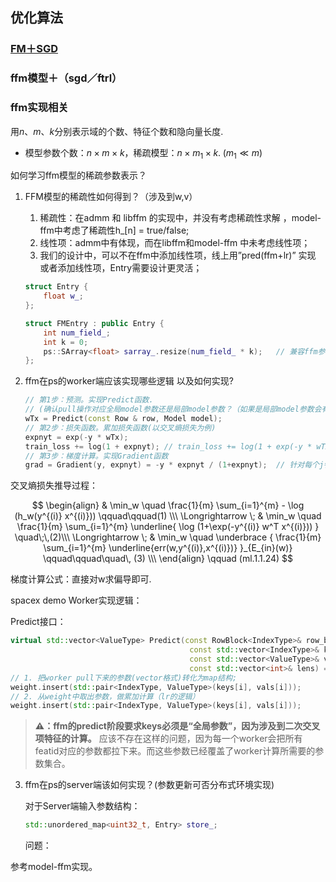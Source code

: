 ## 优化算法


### [FM＋SGD](http://blog.csdn.net/itplus/article/details/40536025)

### ffm模型＋（sgd／ftrl）

### ffm实现相关

用$n、m、k$分别表示域的个数、特征个数和隐向量长度.

+ 模型参数个数：$n \times m \times k$，稀疏模型：$n \times m_1 \times k. \;(m_1 \ll m )$

如何学习ffm模型的稀疏参数表示？

1. FFM模型的稀疏性如何得到？（涉及到w,v）
    1. 稀疏性：在admm 和 libffm 的实现中，并没有考虑稀疏性求解 ，model-ffm中考虑了稀疏性h_[n] = true/false;
    2. 线性项：admm中有体现，而在libffm和model-ffm 中未考虑线性项；
    3. 我们的设计中，可以不在ffm中添加线性项，线上用”pred(ffm+lr)” 实现 或者添加线性项，Entry需要设计更灵活；

    ```c++
    struct Entry {
        float w_;
    };
    
    struct FMEntry : public Entry {
        int num_field_;
        int k = 0;
        ps::SArray<float> sarray_.resize(num_field_ * k);   // 兼容ffm参数
    };
    ```

2. ffm在ps的worker端应该实现哪些逻辑 以及如何实现?

    ```c++
    // 第1步：预测。实现Predict函数. 
    // (确认pull操作对应全局model参数还是局部model参数？（如果是局部model参数会有问题）)
    wTx = Predict(const Row & row, Model model);  
    // 第2步：损失函数。累加损失函数(以交叉熵损失为例)
    expnyt = exp(-y * wTx);
    train_loss += log(1 + expnyt); // train_loss += log(1 + exp(-y * wTx))
    // 第3步：梯度计算。实现Gradient函数
    grad = Gradient(y, expnyt) = -y * expnyt / (1+expnyt);  // 针对每个j特征的隐向量？ 
    ```

交叉熵损失推导过程：

$$
\begin{align}   & \min_w \quad \frac{1}{m} \sum_{i=1}^{m} - \log (h_w(y^{(i)} x^{(i)})) \qquad\qquad(1) \\\   \Longrightarrow \; & \min_w \quad \frac{1}{m} \sum_{i=1}^{m} \underline{ \log (1+\exp(-y^{(i)} w^T x^{(i)})) } \quad\;\,(2)\\\   \Longrightarrow \; & \min_w \quad \underbrace { \frac{1}{m} \sum_{i=1}^{m} \underline{err(w,y^{(i)},x^{(i)})} }_{E_{in}(w)} \qquad\qquad\quad\, (3) \\\   \end{align} \qquad (ml.1.1.24)
$$

梯度计算公式：直接对w求偏导即可.

spacex demo Worker实现逻辑：

Predict接口：

```c++
virtual std::vector<ValueType> Predict(const RowBlock<IndexType>& row_block,                                        const std::vector<IndexType>& keys,                                        const std::vector<ValueType>& vals, 
                                        const std::vector<int>& lens) = 0;
// 1. 把worker pull下来的参数(vector格式)转化为map结构;
weight.insert(std::pair<IndexType, ValueType>(keys[i], vals[i]));
// 2. 从weight中取出参数，做累加计算（lr的逻辑）
weight.insert(std::pair<IndexType, ValueType>(keys[i], vals[i]));
```

> **⚠️：ffm的predict阶段要求keys必须是“全局参数”，因为涉及到二次交叉项特征的计算。**
> 应该不存在这样的问题，因为每一个worker会把所有featid对应的参数都拉下来。而这些参数已经覆盖了worker计算所需要的参数集合。




3. ffm在ps的server端该如何实现？(参数更新可否分布式环境实现)
    
    对于Server端输入参数结构：
    
    ```c++
    std::unordered_map<uint32_t, Entry> store_;
    ```
    
    问题：
    
    
    
    
    
参考model-ffm实现。 



